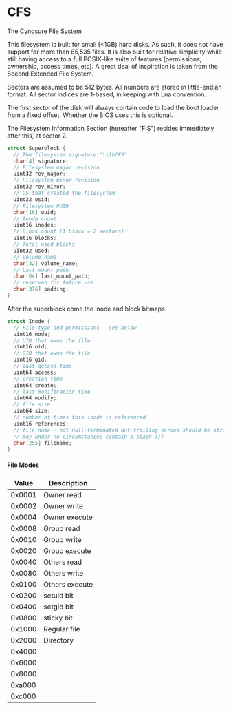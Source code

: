 # CFS

The Cynosure File System

This filesystem is built for small (<1GB) hard disks.  As such, it does not have support for more than 65,535 files.  It is also built for relative simplicity while still having access to a full POSIX-like suite of features (permissions, ownership, access times, etc).  A great deal of inspiration is taken from the Second Extended File System.

Sectors are assumed to be 512 bytes.  All numbers are stored in little-endian format.  All sector indices are 1-based, in keeping with Lua convention.

The first sector of the disk will always contain code to load the boot loader from a fixed offset.  Whether the BIOS uses this is optional.

The Filesystem Information Section (hereafter "FIS") resides immediately after this, at sector 2.

```c
struct Superblock {
  // The filesystem signature "\x1bCFS"
  char[4] signature;
  // Filesystem major revision
  uint32 rev_major;
  // Filesystem minor revision
  uint32 rev_minor;
  // OS that created the filesystem
  uint32 osid;
  // Filesystem UUID
  char[16] uuid;
  // Inode count
  uint16 inodes;
  // Block count (1 block = 2 sectors)
  uint16 blocks;
  // Total used blocks
  uint32 used;
  // Volume name
  char[32] volume_name;
  // Last mount path
  char[64] last_mount_path;
  // reserved for future use
  char[376] padding;
}
```
After the superblock come the inode and block bitmaps.

```c
struct Inode {
  // File type and permissions - see below
  uint16 mode;
  // UID that owns the file
  uint16 uid;
  // GID that owns the file
  uint16 gid;
  // last access time
  uint64 access;
  // creation time
  uint64 create;
  // last modification time
  uint64 modify;
  // file size
  uint64 size;
  // number of times this inode is referenced
  uint16 references;
  // file name - not null-terminated but trailing zeroes should be stripped
  // may under no circumstances contain a slash (/)
  char[255] filename;
}
```

#### File Modes
| Value  | Description    |
| ------ | -------------- |
| 0x0001 | Owner read     |
| 0x0002 | Owner write    |
| 0x0004 | Owner execute  |
| 0x0008 | Group read     |
| 0x0010 | Group write    |
| 0x0020 | Group execute  |
| 0x0040 | Others read    |
| 0x0080 | Others write   |
| 0x0100 | Others execute |
| 0x0200 | setuid bit     |
| 0x0400 | setgid bit     |
| 0x0800 | sticky bit     |
| 0x1000 | Regular file   |
| 0x2000 | Directory      |
| 0x4000 |  |
| 0x6000 |  |
| 0x8000 |  |
| 0xa000 |  |
| 0xc000 |  |
